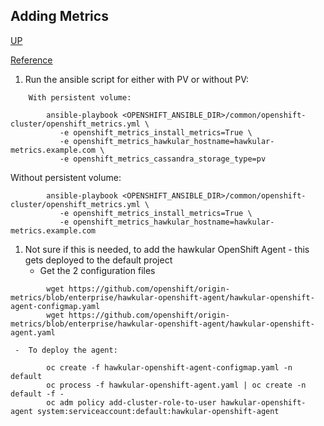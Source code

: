 ## Adding Metrics
[UP](OpenShift.html)

[Reference](https://docs.openshift.com/container-platform/3.5/install_config/cluster_metrics.html#metrics-namespace)

 1. Run the ansible script for either with PV or without PV:
```shell
    With persistent volume:
    
        ansible-playbook <OPENSHIFT_ANSIBLE_DIR>/common/openshift-cluster/openshift_metrics.yml \
           -e openshift_metrics_install_metrics=True \
           -e openshift_metrics_hawkular_hostname=hawkular-metrics.example.com \
           -e openshift_metrics_cassandra_storage_type=pv
```
 Without persistent volume: 
```shell
        ansible-playbook <OPENSHIFT_ANSIBLE_DIR>/common/openshift-cluster/openshift_metrics.yml \
           -e openshift_metrics_install_metrics=True \
           -e openshift_metrics_hawkular_hostname=hawkular-metrics.example.com
```
 1. Not sure if this is needed, to add the hawkular OpenShift Agent - this gets deployed to the default project
     -  Get the 2 configuration files
```shell
        wget https://github.com/openshift/origin-metrics/blob/enterprise/hawkular-openshift-agent/hawkular-openshift-agent-configmap.yaml
        wget https://github.com/openshift/origin-metrics/blob/enterprise/hawkular-openshift-agent/hawkular-openshift-agent.yaml
```
     -  To deploy the agent:
```shell
        oc create -f hawkular-openshift-agent-configmap.yaml -n default
        oc process -f hawkular-openshift-agent.yaml | oc create -n default -f -
        oc adm policy add-cluster-role-to-user hawkular-openshift-agent system:serviceaccount:default:hawkular-openshift-agent
```
